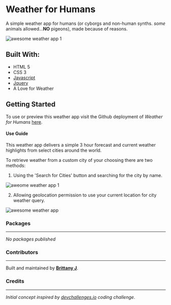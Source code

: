 # Weather for Humans
A simple weather app for humans (or cyborgs and non-human synths. *some* animals allowed...__NO__ pigeons), made because of reasons.

![awesome weather app 1](https://user-images.githubusercontent.com/69128849/142767025-0fe18ff2-2c23-41d0-812f-8bc77495e235.jpg)

## Built With:
* HTML 5
* CSS 3
* [Javascript](https://www.javascript.com/)
* [Jquery](https://jquery.com/)
* A Love for Weather

## Getting Started
To use or preview this weather app visit the Github deployment of *Weather for Humans* [here](https://nuka-coder.github.io/Human-Weather-App/).

#### Use Guide
This weather app delivers a simple 3 hour forecast and current weather highlights from select cities around the world.

To retrieve weather from a custom city of your choosing there are two methods:
1. Using the 'Search for Cities' button and searching for the city by name.

![aweome weather app 1](https://user-images.githubusercontent.com/69128849/142766510-ace3cbd8-eb04-4a95-96be-dee717b58bc4.jpg)

2. Allowing geolocation permission to use your current location for city weather query.

![awesome weather app](https://user-images.githubusercontent.com/69128849/142766550-3675d769-3208-4f45-990b-949db9fe9562.jpg)

### Packages
---
*No packages published*
### Contributors
---
Built and maintained by [__Brittany J__](https://github.com/nuka-coder).
### Credits
---
*Initial concept inspired by [devchallenges.io](https://devchallenges.io/challenges/mM1UIenRhK808W8qmLWv) coding challenge*.
